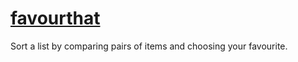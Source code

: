 # [favourthat](https://leighleighleigh.github.io/favourthat/)
Sort a list by comparing pairs of items and choosing your favourite.
